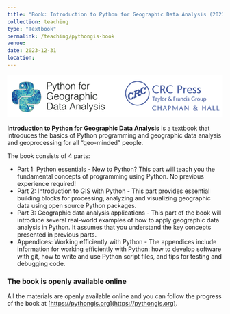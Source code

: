```yaml
---
title: "Book: Introduction to Python for Geographic Data Analysis (2023)"
collection: teaching
type: "Textbook"
permalink: /teaching/pythongis-book
venue: 
date: 2023-12-31
location: 
---
```


![PythonGIS book](PythonGIS-book-banner.png)

**Introduction to Python for Geographic Data Analysis** is a textbook that introduces the basics of Python programming and geographic data analysis and geoprocessing for all “geo-minded” people.

The book consists of 4 parts:

- Part 1: Python essentials - New to Python? This part will teach you the fundamental concepts of programming using Python. No previous experience required!
- Part 2: Introduction to GIS with Python - This part provides essential building blocks for processing, analyzing and visualizing geographic data using open source Python packages.
- Part 3: Geographic data analysis applications - This part of the book will introduce several real-world examples of how to apply geographic data analysis in Python. It assumes that you understand the key concepts presented in previous parts.
- Appendices: Working efficiently with Python - The appendices include information for working efficiently with Python: how to develop software with git, how to write and use Python script files, and tips for testing and debugging code.

### The book is openly available online

All the materials are openly available online and you can follow the progress of the book at [https://pythongis.org](https://pythongis.org).
